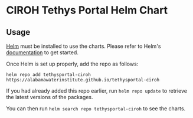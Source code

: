 # CIROH Tethys Portal Helm Chart

## Usage

[Helm](https://helm.sh) must be installed to use the charts.
Please refer to Helm's [documentation](https://helm.sh/docs/) to get started.

Once Helm is set up properly, add the repo as follows:

```console
helm repo add tethysportal-ciroh https://alabamawaterinstitute.github.io/tethysportal-ciroh

```

If you had already added this repo earlier, run `helm repo update` to retrieve the latest versions of the packages.

You can then run `helm search repo tethysportal-ciroh` to see the charts.
